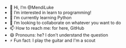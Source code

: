 - 👋 Hi, I’m @MendiLuke
- 👀 I’m interested in learn to programming!
- 🌱 I’m currently learning Python
- 💞️ I’m looking to collaborate on whatever you want to do
- 📫 How to reach me: for here, GitHub
- 😄 Pronouns: he? I don't understand the question
- ⚡ Fun fact: I play the guitar and I'm a scout

<!---
MendiLuke/MendiLuke is a ✨ special ✨ repository because its `README.md` (this file) appears on your GitHub profile.
You can click the Preview link to take a look at your changes.
--->
